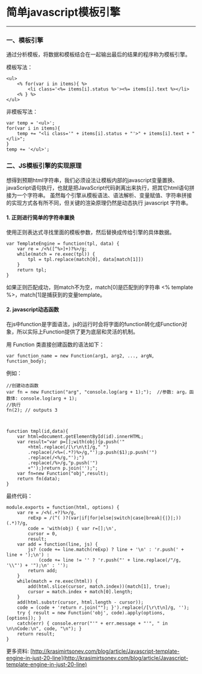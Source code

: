 <link href="http://cdn.bootcss.com/highlight.js/8.0/styles/monokai_sublime.min.css" rel="stylesheet">
<script src="http://cdn.bootcss.com/highlight.js/8.0/highlight.min.js"></script>
<script >hljs.initHighlightingOnLoad();</script>


<!--
    http://segmentfault.com/a/1190000000432600
    http://www.cnblogs.com/dolphinX/p/3489269.html
    http://www.cnblogs.com/hustskyking/p/principle-of-javascript-template.html
-->



# 简单javascript模板引擎
***

### 一、模板引擎

通过分析模板，将数据和模板结合在一起输出最后的结果的程序称为模板引擎。



模板写法：

    <ul>
        <% for(var i in items){ %>
            <li class='<%= items[i].status %>'><%= items[i].text %></li>
        <% } %>
    </ul>

非模板写法：

    var temp = '<ul>';
    for(var i in items){
        temp += "<li class='" + items[i].status + "'>" + items[i].text + "</li>";
    }
    temp += '</ul>';






### 二、JS模板引擎的实现原理

想得到预期html字符串，我们必须设法让模板内部的javascript变量置换、javaScript语句执行，也就是把JavaScript代码剥离出来执行，把其它html语句拼接为一个字符串。
虽然每个引擎从模板语法、语法解析、变量赋值、字符串拼接的实现方式各有所不同，但关键的渲染原理仍然是动态执行 javascript 字符串。


#### 1. 正则进行简单的字符串置换
使用正则表达式寻找里面的模板参数，然后替换成传给引擎的具体数据。

    var TemplateEngine = function(tpl, data) {
        var re = /<%([^%>]+)?%>/g;
        while(match = re.exec(tpl)) {
            tpl = tpl.replace(match[0], data[match[1]])
        }
        return tpl;
    }

如果正则匹配成功，则match不为空，match[0]是匹配到的字符串 <% template %>，match[1]是捕获到的变量template。







#### 2. javascript动态函数
在js中function是字面语法，js的运行时会将字面的function转化成Function对象，所以实际上Function提供了更为底层和灵活的机制。

用 Function 类直接创建函数的语法如下：

    var function_name = new Function(arg1, arg2, ..., argN, function_body);

例如：

    //创建动态函数
    var fn = new Function("arg", "console.log(arg + 1);");  //参数: arg，函数体: console.log(arg + 1);
    //执行
    fn(2); // outputs 3



    function tmpl(id,data){
        var html=document.getElementById(id).innerHTML;
        var result="var p=[];with(obj){p.push('"
            +html.replace(/[\r\n\t]/g," ")
            .replace(/<%=(.*?)%>/g,"');p.push($1);p.push('")
            .replace(/<%/g,"');")
            .replace(/%>/g,"p.push('")
            +"');}return p.join('');";
        var fn=new Function("obj",result);
        return fn(data);
    }



最终代码：

    module.exports = function(html, options) {
        var re = /<%(.+?)%>/g,
            reExp = /(^( )?(var|if|for|else|switch|case|break|{|}|;))(.*)?/g,
            code = 'with(obj) { var r=[];\n',
            cursor = 0,
            result;
        var add = function(line, js) {
            js? (code += line.match(reExp) ? line + '\n' : 'r.push(' + line + ');\n') :
                (code += line != '' ? 'r.push("' + line.replace(/"/g, '\\"') + '");\n' : '');
            return add;
        }
        while(match = re.exec(html)) {
            add(html.slice(cursor, match.index))(match[1], true);
            cursor = match.index + match[0].length;
        }
        add(html.substr(cursor, html.length - cursor));
        code = (code + 'return r.join(""); }').replace(/[\r\t\n]/g, '');
        try { result = new Function('obj', code).apply(options, [options]); }
        catch(err) { console.error("'" + err.message + "'", " in \n\nCode:\n", code, "\n"); }
        return result;
    }


更多资料:
[http://krasimirtsonev.com/blog/article/Javascript-template-engine-in-just-20-line](http://krasimirtsonev.com/blog/article/Javascript-template-engine-in-just-20-line)  

